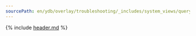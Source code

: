 ```yaml
---
sourcePath: en/ydb/overlay/troubleshooting/_includes/system_views/query_metrics.md
---
```

{% include [header.md](query_metrics_header.md) %}

